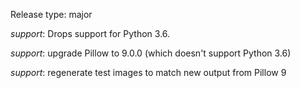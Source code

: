 Release type: major

*support*: Drops support for Python 3.6.

*support*: upgrade Pillow to 9.0.0 (which doesn't support Python 3.6)

*support*: regenerate test images to match new output from Pillow 9
